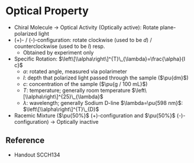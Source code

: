 # Optical Property

* Chiral Molecule → Optical Activity (Optically active): Rotate plane-polarized light
* (+)- / (-)-configuration: rotate clockwise (used to be *d*) / counterclockwise (used to be *l*) resp.
  * Obtained by experiment only
* Specific Rotation: $\left\[\\alpha\right\]^{T}\_{\lambda}=\frac{\alpha}{I c}$
  * $\alpha$: rotated angle, measured via polarimeter
  * $I$: depth that polarized light passed through the sample ($\pu{dm}$)
  * $c$: concentration of the sample ($\pu{g / 100 mL}$)
  * $T$: temperature; generally room temperature $\left\[\\alpha\right\]^{25}\_{\lambda}$
  * $\lambda$: wavelength; generally Sodium D-line $\lambda=\pu{598 nm}$: $\left\[\\alpha\right\]^{T}\_{D}$
* Racemic Mixture ($\pu{50%}$ (+)-configuration and $\pu{50%}$ (-)-configuration) → Optically inactive

## Reference

* Handout SCCH134
